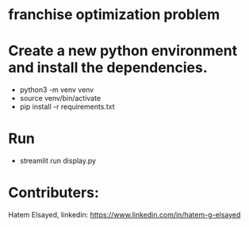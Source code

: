 # franchise optimization problem


# Create a new python environment and install the dependencies.
  * python3 -m venv venv
  * source venv/bin/activate
  * pip install -r requirements.txt
# Run
* streamlit run display.py

# Contributers:
Hatem Elsayed, linkedin: https://www.linkedin.com/in/hatem-g-elsayed
